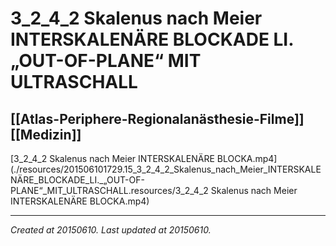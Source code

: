 # 3_2_4_2 Skalenus nach Meier INTERSKALENÄRE BLOCKADE LI. „OUT-OF-PLANE“ MIT ULTRASCHALL
 [[Atlas-Periphere-Regionalanästhesie-Filme]] [[Medizin]] 
---



[3\_2\_4\_2 Skalenus nach Meier INTERSKALENÄRE BLOCKA.mp4](./resources/201506101729.15_3_2_4_2_Skalenus_nach_Meier_INTERSKALENÄRE_BLOCKADE_LI._„OUT-OF-PLANE“_MIT_ULTRASCHALL.resources/3_2_4_2 Skalenus nach Meier INTERSKALENÄRE BLOCKA.mp4)

---

_Created at 20150610._
_Last updated at 20150610._



